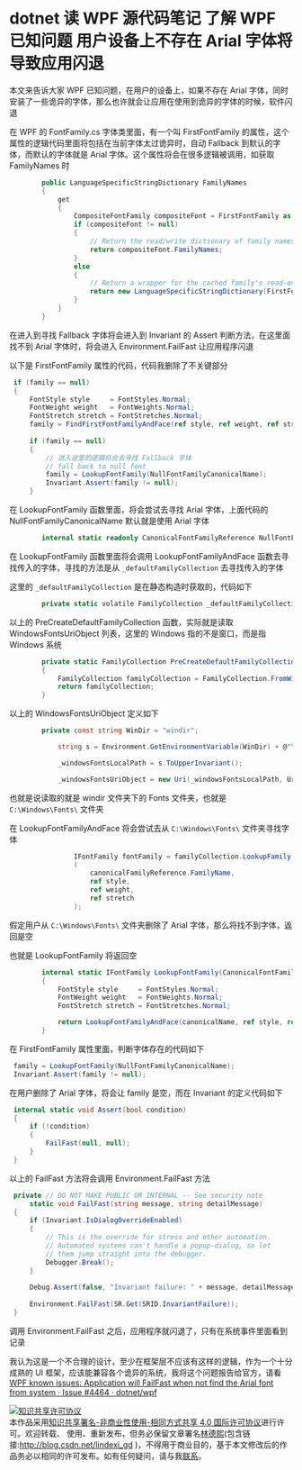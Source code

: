 # dotnet 读 WPF 源代码笔记 了解 WPF 已知问题 用户设备上不存在 Arial 字体将导致应用闪退

本文来告诉大家 WPF 已知问题，在用户的设备上，如果不存在 Arial 字体，同时安装了一些诡异的字体，那么也许就会让应用在使用到诡异的字体的时候，软件闪退

<!--more-->
<!-- 标签：WPF，WPF源代码 -->

<!-- 发布 -->

在 WPF 的 FontFamily.cs 字体类里面，有一个叫 FirstFontFamily 的属性，这个属性的逻辑代码里面将包括在当前字体太过诡异时，自动 Fallback 到默认的字体，而默认的字体就是 Arial 字体。这个属性将会在很多逻辑被调用，如获取 FamilyNames 时

```csharp
        public LanguageSpecificStringDictionary FamilyNames
        {
            get
            {
                CompositeFontFamily compositeFont = FirstFontFamily as CompositeFontFamily;
                if (compositeFont != null)
                {
                    // Return the read/write dictionary of family names.
                    return compositeFont.FamilyNames;
                }
                else
                {
                    // Return a wrapper for the cached family's read-only dictionary.
                    return new LanguageSpecificStringDictionary(FirstFontFamily.Names);
                }
            }
        }
```

在进入到寻找 Fallback 字体将会进入到 Invariant 的 Assert 判断方法，在这里面找不到 Arial 字体时，将会进入 Environment.FailFast 让应用程序闪退

以下是 FirstFontFamily 属性的代码，代码我删除了不关键部分

```csharp
 if (family == null) 
 { 
     FontStyle style     = FontStyles.Normal; 
     FontWeight weight   = FontWeights.Normal; 
     FontStretch stretch = FontStretches.Normal; 
     family = FindFirstFontFamilyAndFace(ref style, ref weight, ref stretch); 
  
     if (family == null) 
     { 
     	 // 进入这里的逻辑将会去寻找 Fallback 字体
         // fall back to null font 
         family = LookupFontFamily(NullFontFamilyCanonicalName); 
         Invariant.Assert(family != null); 
     } 
```

在 LookupFontFamily 函数里面，将会尝试去寻找 Arial 字体，上面代码的 NullFontFamilyCanonicalName 默认就是使用 Arial 字体

```csharp
        internal static readonly CanonicalFontFamilyReference NullFontFamilyCanonicalName = CanonicalFontFamilyReference.Create(null, "#ARIAL");
```

在 LookupFontFamily 函数里面将会调用 LookupFontFamilyAndFace 函数去寻找传入的字体，寻找的方法是从 `_defaultFamilyCollection` 去寻找传入的字体

这里的 `_defaultFamilyCollection` 是在静态构造时获取的，代码如下

```csharp
        private static volatile FamilyCollection _defaultFamilyCollection = PreCreateDefaultFamilyCollection();
```

以上的 PreCreateDefaultFamilyCollection 函数，实际就是读取 WindowsFontsUriObject 列表，这里的 Windows 指的不是窗口，而是指 Windows 系统

```csharp
        private static FamilyCollection PreCreateDefaultFamilyCollection()
        {
            FamilyCollection familyCollection = FamilyCollection.FromWindowsFonts(Util.WindowsFontsUriObject);
            return familyCollection;
        }
```

以上的 WindowsFontsUriObject 定义如下

```csharp
        private const string WinDir = "windir";

            string s = Environment.GetEnvironmentVariable(WinDir) + @"\Fonts\";

            _windowsFontsLocalPath = s.ToUpperInvariant();

            _windowsFontsUriObject = new Uri(_windowsFontsLocalPath, UriKind.Absolute);
```

也就是说读取的就是 windir 文件夹下的 Fonts 文件夹，也就是 `C:\Windows\Fonts\` 文件夹

在 LookupFontFamilyAndFace 将会尝试去从 `C:\Windows\Fonts\` 文件夹寻找字体

```csharp
                IFontFamily fontFamily = familyCollection.LookupFamily
                (
                    canonicalFamilyReference.FamilyName,
                    ref style,
                    ref weight,
                    ref stretch
                );
```

假定用户从 `C:\Windows\Fonts\` 文件夹删除了 Arial 字体，那么将找不到字体，返回是空

也就是 LookupFontFamily 将返回空

```csharp
        internal static IFontFamily LookupFontFamily(CanonicalFontFamilyReference canonicalName)
        {
            FontStyle style     = FontStyles.Normal;
            FontWeight weight   = FontWeights.Normal;
            FontStretch stretch = FontStretches.Normal;

            return LookupFontFamilyAndFace(canonicalName, ref style, ref weight, ref stretch);
        }
```

在 FirstFontFamily 属性里面，判断字体存在的代码如下

```csharp
 family = LookupFontFamily(NullFontFamilyCanonicalName);
 Invariant.Assert(family != null); 
```

在用户删除了 Arial 字体，将会让 family 是空，而在 Invariant 的定义代码如下

```csharp
 internal static void Assert(bool condition) 
 { 
     if (!condition) 
     { 
         FailFast(null, null); 
     } 
 } 
```

以上的 FailFast 方法将会调用 Environment.FailFast 方法

```csharp
 private // DO NOT MAKE PUBLIC OR INTERNAL -- See security note 
     static void FailFast(string message, string detailMessage) 
 { 
     if (Invariant.IsDialogOverrideEnabled) 
     { 
         // This is the override for stress and other automation. 
         // Automated systems can't handle a popup-dialog, so let 
         // them jump straight into the debugger. 
         Debugger.Break(); 
     } 
  
     Debug.Assert(false, "Invariant failure: " + message, detailMessage); 
  
     Environment.FailFast(SR.Get(SRID.InvariantFailure)); 
 } 
```

调用 Environment.FailFast 之后，应用程序就闪退了，只有在系统事件里面看到记录

我认为这是一个不合理的设计，至少在框架层不应该有这样的逻辑，作为一个十分成熟的 UI 框架，应该能兼容各个诡异的系统，我将这个问题报告给官方，请看 [WPF known issues: Application will FailFast when not find the Arial font from system · Issue #4464 · dotnet/wpf](https://github.com/dotnet/wpf/issues/4464 )

<a rel="license" href="http://creativecommons.org/licenses/by-nc-sa/4.0/"><img alt="知识共享许可协议" style="border-width:0" src="https://licensebuttons.net/l/by-nc-sa/4.0/88x31.png" /></a><br />本作品采用<a rel="license" href="http://creativecommons.org/licenses/by-nc-sa/4.0/">知识共享署名-非商业性使用-相同方式共享 4.0 国际许可协议</a>进行许可。欢迎转载、 使用、重新发布，但务必保留文章署名[林德熙](http://blog.csdn.net/lindexi_gd)(包含链接:http://blog.csdn.net/lindexi_gd )，不得用于商业目的，基于本文修改后的作品务必以相同的许可发布。如有任何疑问，请与我[联系](mailto:lindexi_gd@163.com)。  
